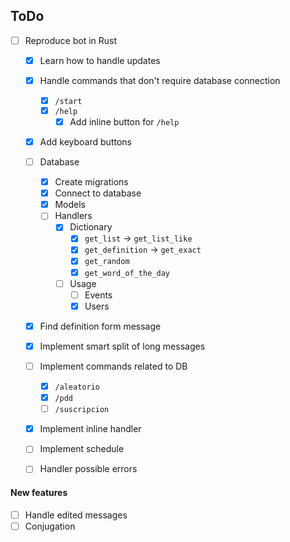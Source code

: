 ## ToDo

-   [ ] Reproduce bot in Rust

    -   [x] Learn how to handle updates
    -   [x] Handle commands that don't require database connection
        -   [x] `/start`
        -   [x] `/help`
            -   [x] Add inline button for `/help`
    -   [x] Add keyboard buttons
    -   [ ] Database
        -   [x] Create migrations
        -   [x] Connect to database
        -   [x] Models
        -   [ ] Handlers
            -   [x] Dictionary
                -   [x] `get_list` -> `get_list_like`
                -   [x] `get_definition` -> `get_exact`
                -   [x] `get_random`
                -   [x] `get_word_of_the_day`
            -   [ ] Usage
                -   [ ] Events
                -   [x] Users
    -   [x] Find definition form message
    -   [x] Implement smart split of long messages
    -   [ ] Implement commands related to DB
        -   [x] `/aleatorio`
        -   [x] `/pdd`
        -   [ ] `/suscripcion`
    -   [x] Implement inline handler
    -   [ ] Implement schedule

    -   [ ] Handler possible errors

#### New features

-   [ ] Handle edited messages
-   [ ] Conjugation
